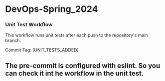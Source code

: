 # DevOps-Spring_2024

### Unit Test Workflow

This workflow runs unit tests after each push to the repository's main branch.

Commit Tag: [UNIT_TESTS_ADDED]

## The pre-commit is configured with eslint. So you can check it int he workflow in the unit test.
